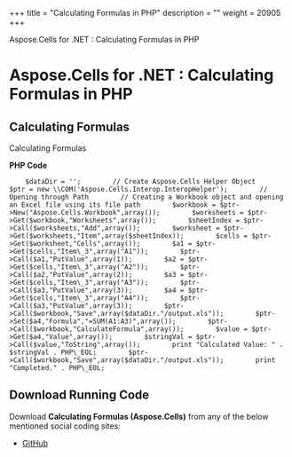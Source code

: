 +++
title = "Calculating Formulas in PHP" 
description = "" 
weight = 20905 
+++

Aspose.Cells for .NET : Calculating Formulas in PHP  

# Aspose.Cells for .NET : Calculating Formulas in PHP


## Calculating Formulas

Calculating Formulas

**PHP Code**

        $dataDir = '';        // Create Aspose.Cells Helper Object        $ptr = new \\COM('Aspose.Cells.Interop.InteropHelper');        // Opening through Path        // Creating a Workbook object and opening an Excel file using its file path        $workbook = $ptr->New("Aspose.Cells.Workbook",array());        $worksheets = $ptr->Get($workbook,"Worksheets",array());        $sheetIndex = $ptr->Call($worksheets,"Add",array());        $worksheet = $ptr->Get($worksheets,"Item",array($sheetIndex));        $cells = $ptr->Get($worksheet,"Cells",array());        $a1 = $ptr->Get($cells,"Item\_3",array("A1"));        $ptr->Call($a1,"PutValue",array(1));        $a2 = $ptr->Get($cells,"Item\_3",array("A2"));        $ptr->Call($a2,"PutValue",array(2));        $a3 = $ptr->Get($cells,"Item\_3",array("A3"));        $ptr->Call($a3,"PutValue",array(3));        $a4 = $ptr->Get($cells,"Item\_3",array("A4"));        $ptr->Call($a3,"PutValue",array(3));        $ptr->Call($workbook,"Save",array($dataDir."/output.xls"));        $ptr->Set($a4,"Formula","=SUM(A1:A3)",array());        $ptr->Call($workbook,"CalculateFormula",array());        $value = $ptr->Get($a4,"Value",array());        $stringVal = $ptr->Call($value,"ToString",array());        print "Calculated Value: " . $stringVal . PHP\_EOL;        $ptr->Call($workbook,"Save",array($dataDir."/output.xls"));        print "Completed." . PHP\_EOL;

## Download Running Code

Download **Calculating Formulas (Aspose.Cells)** from any of the below mentioned social coding sites:

*   [GitHub](https://github.com/aspose-cells/Aspose.Cells-for-.NET/blob/master/Plugins/Aspose_Cells_NET_for_PHP/src/aspose/cells/WorkingwithFormulas/CalculatingFormulas.php)

